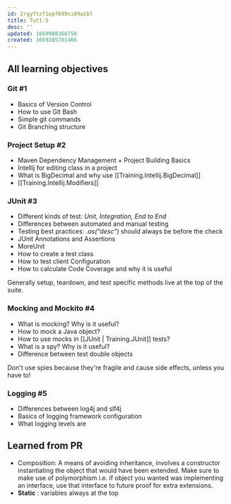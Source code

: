 ```yaml
---
id: 2rgyftzf1epf699xi09wibl
title: Tut1-5
desc: ''
updated: 1669908366758
created: 1669205701466
---
```

## All learning objectives
### Git #1
- Basics of Version Control
- How to use Git Bash
- Simple git commands
- Git Branching structure

### Project Setup #2
- Maven Dependency Management + Project Building Basics
- Intellij for editing class in a project
- What is BigDecimal and why use [[Training.Intellij.BigDecimal]]
- [[Training.Intellij.Modifiers]] 

### JUnit #3
- Different kinds of test: *Unit, Integration, End to End*
- Differences between automated and manual testing
- Testing best practices: *.as("desc")* should always be before the check
- JUnit Annotations and Assertions
- MoreUnit
- How to create a test class
- How to test client Configuration
- How to calculate Code Coverage and why it is useful

Generally setup, teardown, and test specific methods live at the top of the suite.


### Mocking and Mockito #4
- What is mocking? Why is it useful?
- How to mock a Java object?
- How to use mocks in [[JUnit | Training.JUnit]] tests?
- What is a spy? Why is it useful?
- Difference between test double objects

Don't use spies because they're fragile and cause side effects, unless you have to!

### Logging #5
- Differences between log4j and slf4j
- Basics of logging framework configuration
- What logging levels are

## Learned from PR
- Composition: A means of avoiding inheritance, involves a constructor instantiating the object that would have been extended. Make sure to make use of polymorphism i.e. if object you wanted was implementing an interface, use that interface to future proof for extra extensions.
- **Static** : variables always at the top
